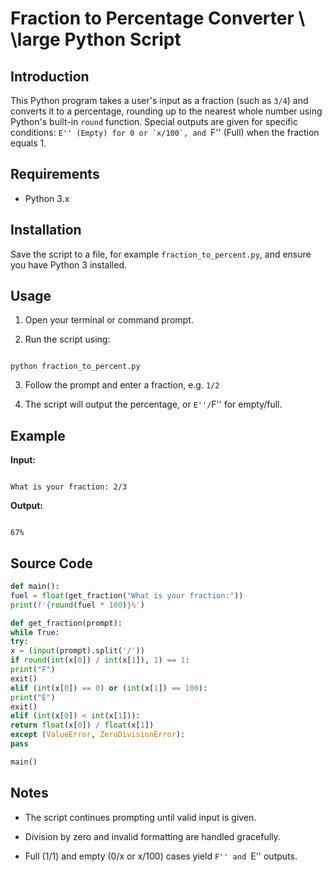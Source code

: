 # Fraction to Percentage Converter \\ \large Python Script


## Introduction

This Python program takes a user's input as a fraction (such as `3/4`) and converts it to a percentage, rounding up to the nearest whole number using Python's built-in `round` function. Special outputs are given for specific conditions: ``E'' (Empty) for 0 or `x/100`, and ``F'' (Full) when the fraction equals 1.

## Requirements

- Python 3.x

## Installation

Save the script to a file, for example `fraction_to_percent.py`, and ensure you have Python 3 installed.

## Usage

1. Open your terminal or command prompt.

2. Run the script using:

```

python fraction_to_percent.py

```

3. Follow the prompt and enter a fraction, e.g. `1/2`

4. The script will output the percentage, or ``E''/``F'' for empty/full.

## Example

**Input:**

```

What is your fraction: 2/3

```

**Output:**

```

67%

```

## Source Code

```python
def main():
fuel = float(get_fraction("What is your fraction:"))
print(f'{round(fuel * 100)}%')

def get_fraction(prompt):
while True:
try:
x = (input(prompt).split('/'))
if round(int(x[0]) / int(x[1]), 1) == 1:
print("F")
exit()
elif (int(x[0]) == 0) or (int(x[1]) == 100):
print("E")
exit()
elif (int(x[0]) < int(x[1])):
return float(x[0]) / float(x[1])
except (ValueError, ZeroDivisionError):
pass

main()
```

## Notes

- The script continues prompting until valid input is given.

- Division by zero and invalid formatting are handled gracefully.

- Full (1/1) and empty (0/x or x/100) cases yield ``F'' and ``E'' outputs.
